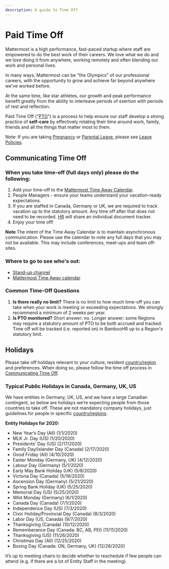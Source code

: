 ```yaml
---
description: A guide to Time Off
---
```


# Paid Time Off

Mattermost is a high performance, fast-paced startup where staff are empowered to do the best work of their careers. We love what we do and we love doing it from anywhere, working remotely and often blending our work and personal lives.

In many ways, Mattermost can be "the Olympics" of our professional careers, with the opportunity to grow and achieve far beyond anywhere we've worked before.

At the same time, like star athletes, our growth and peak performance benefit greatly from the ability to interleave periods of exertion with periods of rest and reflection.

Paid Time Off \("[PTO](../../../../company/about-mattermost/list-of-terms.md#pto-or-paid-time-off)"\) is a process to help ensure our staff develop a strong practice of **self-care** by effectively rotating their time around work, family, friends and all the things that matter most to them.

Note: If you are taking [Pregnancy](leaves-of-absence/pregnancy-leave.md) or [Parental Leave](leaves-of-absence/pregnancy-leave.md), please see [Leave Policies](leaves-of-absence/).

## Communicating Time Off

### When you take time-off \(full days only\) please do the following:

1. Add your time-off to the [Mattermost Time Away Calendar](https://calendar.google.com/calendar?cid=bWF0dGVybW9zdC5jb21fbWczbnVsZ2Y2ZTcwZTUwb2hscTJycmtjbmNAZ3JvdXAuY2FsZW5kYXIuZ29vZ2xlLmNvbQ).   
2. People Managers - ensure your teams understand your vacation-ready expectations. 
3. If you are staffed in Canada, Germany or UK, we are required to track vacation up to the statutory amount. Any time off after that does not need to be recorded. [HR](mailto:hr@mattermost.com) will share an individual document tracker. 
4. Enjoy your time off! 

**Note** The intent of the Time Away Calendar is to maintain asynchronous communication. Please use the calendar to note any full days that you may not be available. This may include conferences, meet-ups and team off-sites.

### Where to go to see who's out:

* [Stand-up channel](https://community.mattermost.com/private-core/channels/stand-up) 
* [Mattermost Time Away calendar](https://calendar.google.com/calendar/embed?src=mattermost.com_mg3nulgf6e70e50ohlq2rrkcnc%40group.calendar.google.com&ctz=America%2FLos_Angeles)

### Common Time-Off Questions

1. **Is there really no limit?** There is no limit to how much time-off you can take when your work is meeting or exceeding expectations. We strongly recommend a minimum of 2 weeks per year. 
2. **Is PTO monitored?** Short answer: no. Longer answer: some Regions may require a statutory amount of PTO to be both accrued and tracked. Time off will be tracked \(i.e. reported on\) in BambooHR up to a Region's statutory limit. 

## Holidays

Please take off holidays relevant to your culture, resident [country/region](../../../../company/about-mattermost/list-of-terms.md#country-region) and preferences. When doing so, please follow the time off process in [Communicating Time Off](paid-time-off.md#communicating-time-off).

### Typical Public Holidays in Canada, Germany, UK, US

We have entities in Germany, UK, US, and we have a large Canadian contingent, so below are holidays we’re expecting people from those countries to take off. These are not mandatory company holidays, just guidelines for people in specific [country/regions](../../../../company/about-mattermost/list-of-terms.md#country-region).

**Entity Holidays for 2020:**

* New Year’s Day (All) \(1/1/2020\)
* MLK Jr. Day (US) \(1/20/2020\)
* Presidents’ Day (US) \(2/17/2020\)
* Family Day/Islander Day (Canada) \(2/17/2020\)
* Good Friday (All) \(4/10/2020\)
* Easter Monday (Germany, UK) \(4/12/2020\)
* Labour Day (Germany) \(5/1/2020\)
* Early May Bank Holiday (UK) \(5/8/2020\)
* Victoria Day (Canada) \(5/18/2020\)
* Ascension Day (Germany) \(5/21/2020\)
* Spring Bank Holiday (UK) \(5/25/2020\)
* Memorial Day (US) \(5/25/2020\)
* Whit Monday (Germany) \(6/1/2020\)
* Canada Day (Canada) \(7/1/2020\)
* Independence Day (US) \(7/3/2020\)
* Civic Holiday/Provincial Day (Canada) \(8/3/2020\)
* Labor Day (US, Canada) \(9/7/2020\)
* Thanksgiving (Canada) \(10/12/2020\)
* Rememberance Day (Canada: BC, AB, PEI) \(11/11/2020\)
* Thanksgiving (US) \(11/26/2020\)
* Christmas Day (All) \(12/25/2020\)
* Boxing Day (Canada: ON, Germany, UK) \(12/28/2020\)

It’s up to meeting chairs to decide whether to reschedule if few people can attend \(e.g. if there are a lot of Entity Staff in the meeting\).




